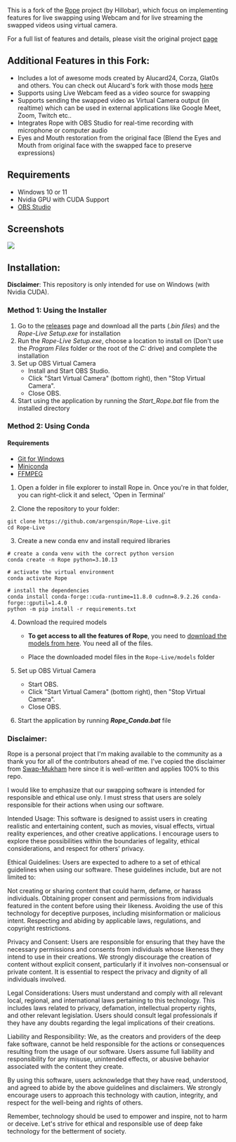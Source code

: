 
This is a fork of the [Rope](https://github.com/Hillobar/Rope/) project (by Hillobar), which focus on implementing features for live swapping using Webcam and for live streaming the swapped videos using virtual camera.

For a full list of features and details, please visit the original project [page](https://github.com/Hillobar/Rope/)

## Additional Features in this Fork: ##

* Includes a lot of awesome mods created by Alucard24, Corza, Glat0s and others. You can check out Alucard's fork with those mods [here](https://github.com/Alucard24/Rope/)
* Supports using Live Webcam feed as a video source for swapping
* Supports sending the swapped video as Virtual Camera output (in realtime) which can be used in external applications like Google Meet, Zoom, Twitch etc..
* Integrates Rope with OBS Studio for real-time recording with microphone or computer audio
* Eyes and Mouth restoration from the original face (Blend the Eyes and Mouth from original face with the swapped face to preserve expressions)

## Requirements
  * Windows 10 or 11
  * Nvidia GPU with CUDA Support
  * [OBS Studio](https://obsproject.com/)

## Screenshots

![](https://i.ibb.co/fCLSjt0/Screenshot-609.png)

## Installation:

**Disclaimer**:
This repository is only intended for use on Windows (with Nvidia CUDA).

### Method 1: Using the Installer

1. Go to the [releases](https://github.com/argenspin/Rope-Live/releases/tag/1.0.0) page and download all the parts (_.bin files_) and the _Rope-Live Setup.exe_ for installation
2. Run the _Rope-Live Setup.exe_, choose a location to install on (Don't use the _Program Files_ folder or the root of the _C:_ drive) and complete the installation
3. Set up OBS Virtual Camera
   - Install and Start OBS Studio.
   - Click "Start Virtual Camera" (bottom right), then "Stop Virtual Camera".
   - Close OBS.
4. Start using the application by running the _Start_Rope.bat_ file from the installed directory

### Method 2: Using Conda

#### Requirements
  * [Git for Windows](https://git-scm.com/download/win)
  * [Miniconda](https://docs.anaconda.com/miniconda/)
  * [FFMPEG](https://www.ffmpeg.org/download.html)


1. Open a folder in file explorer to install Rope in. Once you're in that folder, you can right-click it and select, 'Open in Terminal'

2. Clone the repository to your folder:

```
git clone https://github.com/argenspin/Rope-Live.git
cd Rope-Live
```

3. Create a new conda env and install required libraries

```
# create a conda venv with the correct python version
conda create -n Rope python=3.10.13

# activate the virtual environment
conda activate Rope

# install the dependencies
conda install conda-forge::cuda-runtime=11.8.0 cudnn=8.9.2.26 conda-forge::gputil=1.4.0
python -m pip install -r requirements.txt
```





4. Download the required models
  
   - **To get access to all the features of Rope**, you need to [download the models from here](https://1drv.ms/f/c/f07a89314d38026c/Enes7ZCoMdJEu2XY5ZsDQYwBRgR3J6Cgry3R7LMHm4bz_Q?e=Pbhhzc). You need all of the files.
  
   - Place the downloaded model files in the `Rope-Live/models` folder

5. Set up OBS Virtual Camera
   - Start OBS.
   - Click "Start Virtual Camera" (bottom right), then "Stop Virtual Camera".
   - Close OBS.

7. Start the application by running ***Rope_Conda.bat*** file
  
### Disclaimer: ###
Rope is a personal project that I'm making available to the community as a thank you for all of the contributors ahead of me.
I've copied the disclaimer from [Swap-Mukham](https://github.com/harisreedhar/Swap-Mukham) here since it is well-written and applies 100% to this repo.
 
I would like to emphasize that our swapping software is intended for responsible and ethical use only. I must stress that users are solely responsible for their actions when using our software.

Intended Usage: This software is designed to assist users in creating realistic and entertaining content, such as movies, visual effects, virtual reality experiences, and other creative applications. I encourage users to explore these possibilities within the boundaries of legality, ethical considerations, and respect for others' privacy.

Ethical Guidelines: Users are expected to adhere to a set of ethical guidelines when using our software. These guidelines include, but are not limited to:

Not creating or sharing content that could harm, defame, or harass individuals. Obtaining proper consent and permissions from individuals featured in the content before using their likeness. Avoiding the use of this technology for deceptive purposes, including misinformation or malicious intent. Respecting and abiding by applicable laws, regulations, and copyright restrictions.

Privacy and Consent: Users are responsible for ensuring that they have the necessary permissions and consents from individuals whose likeness they intend to use in their creations. We strongly discourage the creation of content without explicit consent, particularly if it involves non-consensual or private content. It is essential to respect the privacy and dignity of all individuals involved.

Legal Considerations: Users must understand and comply with all relevant local, regional, and international laws pertaining to this technology. This includes laws related to privacy, defamation, intellectual property rights, and other relevant legislation. Users should consult legal professionals if they have any doubts regarding the legal implications of their creations.

Liability and Responsibility: We, as the creators and providers of the deep fake software, cannot be held responsible for the actions or consequences resulting from the usage of our software. Users assume full liability and responsibility for any misuse, unintended effects, or abusive behavior associated with the content they create.

By using this software, users acknowledge that they have read, understood, and agreed to abide by the above guidelines and disclaimers. We strongly encourage users to approach this technology with caution, integrity, and respect for the well-being and rights of others.

Remember, technology should be used to empower and inspire, not to harm or deceive. Let's strive for ethical and responsible use of deep fake technology for the betterment of society.





  

